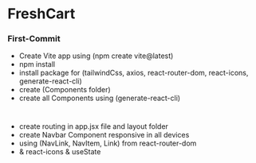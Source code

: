 # FreshCart 
### First-Commit

- Create Vite app using (npm create vite@latest)
- npm install
- install package for (tailwindCss, axios, react-router-dom, react-icons, generate-react-cli)
- create (Components folder)
- create all Components using (generate-react-cli)
#
- create routing in app.jsx file and layout folder
- create Navbar Component responsive in all devices 
- using (NavLink, NavItem, Link) from react-router-dom
- & react-icons & useState  
#
